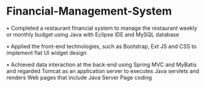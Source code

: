 # Financial-Management-System

•	Completed a restaurant financial system to manage the restaurant weekly or monthly budget using Java with Eclipse IDE and MySQL database

•	Applied the front-end technologies, such as Bootstrap, Ext JS and CSS to implement flat UI widget design

•	Achieved data interaction at the back-end using Spring MVC and MyBatis and regarded Tomcat as an application server to executes Java servlets and renders Web pages that include Java Server Page coding
